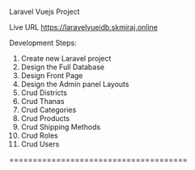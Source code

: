 Laravel Vuejs Project

Live URL https://laravelvueidb.skmiraj.online

Development Steps:

1. Create new Laravel project
2. Design the Full Database
3. Design Front Page
4. Design the Admin panel Layouts
5. Crud Districts
6. Crud Thanas
7. Crud Categories
8. Crud Products
9. Crud Shipping Methods
10. Crud Roles
11. Crud Users

======================================

